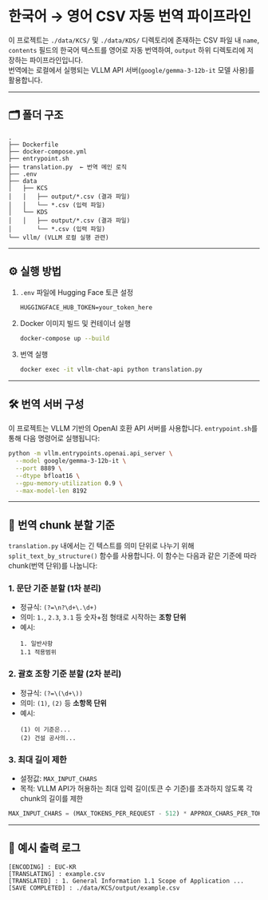 # 한국어 → 영어 CSV 자동 번역 파이프라인

이 프로젝트는 `./data/KCS/` 및 `./data/KDS/` 디렉토리에 존재하는 CSV 파일 내 `name`, `contents` 필드의 한국어 텍스트를 영어로 자동 번역하여, `output` 하위 디렉토리에 저장하는 파이프라인입니다.  
번역에는 로컬에서 실행되는 VLLM API 서버(`google/gemma-3-12b-it` 모델 사용)를 활용합니다.

---

## 🗂️ 폴더 구조

```
.
├── Dockerfile
├── docker-compose.yml
├── entrypoint.sh
├── translation.py  ← 번역 메인 로직
├── .env
├── data
│   ├── KCS
│   │   ├── output/*.csv (결과 파일)
│   │   └── *.csv (입력 파일)
│   └── KDS
│   │   ├── output/*.csv (결과 파일)
│       └── *.csv (입력 파일)
└── vllm/ (VLLM 로컬 실행 관련)
```

---

## ⚙️ 실행 방법

1. `.env` 파일에 Hugging Face 토큰 설정

   ```dotenv
   HUGGINGFACE_HUB_TOKEN=your_token_here
   ```

2. Docker 이미지 빌드 및 컨테이너 실행

   ```bash
   docker-compose up --build
   ```

3. 번역 실행

   ```bash
   docker exec -it vllm-chat-api python translation.py
   ```

---

## 🛠️ 번역 서버 구성

이 프로젝트는 VLLM 기반의 OpenAI 호환 API 서버를 사용합니다. `entrypoint.sh`를 통해 다음 명령어로 실행됩니다:

```bash
python -m vllm.entrypoints.openai.api_server \
  --model google/gemma-3-12b-it \
  --port 8889 \
  --dtype bfloat16 \
  --gpu-memory-utilization 0.9 \
  --max-model-len 8192
```

---

## 📐 번역 chunk 분할 기준

`translation.py` 내에서는 긴 텍스트를 의미 단위로 나누기 위해 `split_text_by_structure()` 함수를 사용합니다. 이 함수는 다음과 같은 기준에 따라 chunk(번역 단위)를 나눕니다:

### 1. 문단 기준 분할 (1차 분리)

- 정규식: `(?=\n?\d+\.\d+)`
- 의미: `1.`, `2.3`, `3.1` 등 숫자+점 형태로 시작하는 **조항 단위**
- 예시:
  ```
  1. 일반사항
  1.1 적용범위
  ```

### 2. 괄호 조항 기준 분할 (2차 분리)

- 정규식: `(?=\(\d+\))`
- 의미: `(1)`, `(2)` 등 **소항목 단위**
- 예시:
  ```
  (1) 이 기준은...
  (2) 건설 공사의...
  ```

### 3. 최대 길이 제한

- 설정값: `MAX_INPUT_CHARS`
- 목적: VLLM API가 허용하는 최대 입력 길이(토큰 수 기준)를 초과하지 않도록 각 chunk의 길이를 제한

```python
MAX_INPUT_CHARS = (MAX_TOKENS_PER_REQUEST - 512) * APPROX_CHARS_PER_TOKEN
```

---

## 💬 예시 출력 로그

```
[ENCODING] : EUC-KR
[TRANSLATING] : example.csv
[TRANSLATED] : 1. General Information 1.1 Scope of Application ...
[SAVE COMPLETED] : ./data/KCS/output/example.csv
```
